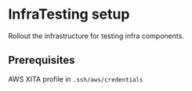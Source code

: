 # InfraTesting setup
Rollout the infrastructure for testing infra components.

## Prerequisites
AWS XITA profile in `.ssh/aws/credentials`


